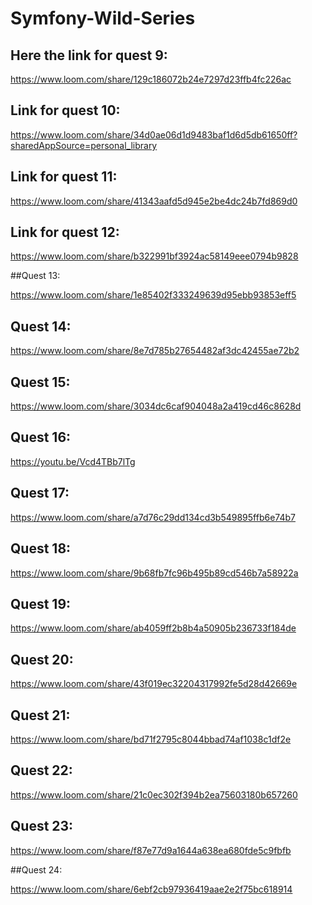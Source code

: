 # Symfony-Wild-Series

## Here the link for quest 9:

https://www.loom.com/share/129c186072b24e7297d23ffb4fc226ac

## Link for quest 10:

https://www.loom.com/share/34d0ae06d1d9483baf1d6d5db61650ff?sharedAppSource=personal_library

## Link for quest 11:

https://www.loom.com/share/41343aafd5d945e2be4dc24b7fd869d0

## Link for quest 12:

https://www.loom.com/share/b322991bf3924ac58149eee0794b9828

##Quest 13:

https://www.loom.com/share/1e85402f333249639d95ebb93853eff5

## Quest 14:

https://www.loom.com/share/8e7d785b27654482af3dc42455ae72b2

## Quest 15:

https://www.loom.com/share/3034dc6caf904048a2a419cd46c8628d

## Quest 16:

https://youtu.be/Vcd4TBb7lTg

## Quest 17:

https://www.loom.com/share/a7d76c29dd134cd3b549895ffb6e74b7

## Quest 18:

https://www.loom.com/share/9b68fb7fc96b495b89cd546b7a58922a

## Quest 19:

https://www.loom.com/share/ab4059ff2b8b4a50905b236733f184de

## Quest 20:

https://www.loom.com/share/43f019ec32204317992fe5d28d42669e

## Quest 21:

https://www.loom.com/share/bd71f2795c8044bbad74af1038c1df2e

## Quest 22:

https://www.loom.com/share/21c0ec302f394b2ea75603180b657260

## Quest 23:

https://www.loom.com/share/f87e77d9a1644a638ea680fde5c9fbfb

##Quest 24:

https://www.loom.com/share/6ebf2cb97936419aae2e2f75bc618914
